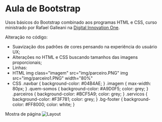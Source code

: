 # Aula de Bootstrap

Usos básicos do Bootstrap combinado aos programas HTML e CSS, curso ministrado por Rafael Galleani na [Digital Innovation One](https://www.digitalinnovation.one/ "Digital Innovation One").

Alteração no código:
- Suavização dos padrões de cores pensando na experiência do usuário UX;
- Alterações no HTML e CSS buscando tamanhos das imagens proporcionais;
- Linhas:
 - HTML
img class="imagem" src="img/parceiro.PNG"
img src="img/parceiro1.PNG" width="80%"
 - CSS
 .navbar { background-color: #04B4AE; }
 .imagem { max-width: 80px; }
 .quem-somos { background-color: #A9D0F5; color: grey; }
.parceiros { background-color: #BCF5A9; color: grey; }
.servicos { background-color: #F3F781; color: grey; }
.bg-footer { background-color: #FF8000; color: white; }

Mostra de página
![Layout](https://i.imgur.com/kJnDTin.png "Layout")
